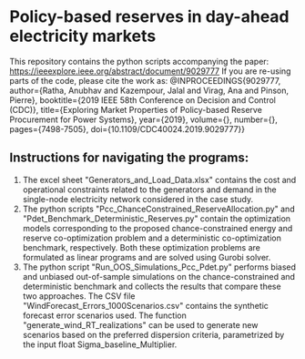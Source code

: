 # Policy-based reserves in day-ahead electricity markets
This repository contains the python scripts accompanying the paper:
https://ieeexplore.ieee.org/abstract/document/9029777
If you are re-using parts of the code, please cite the work as:
@INPROCEEDINGS{9029777,
  author={Ratha, Anubhav and Kazempour, Jalal and Virag, Ana and Pinson, Pierre},
  booktitle={2019 IEEE 58th Conference on Decision and Control (CDC)},
  title={Exploring Market Properties of Policy-based Reserve Procurement for Power Systems},
  year={2019},
  volume={},
  number={},
  pages={7498-7505},
  doi={10.1109/CDC40024.2019.9029777}}

## Instructions for navigating the programs:
1. The excel sheet "Generators_and_Load_Data.xlsx" contains the cost and operational constraints related to the generators and demand in the single-node electricity network considered in the case study.
2. The python scripts "Pcc_ChanceConstrained_ReserveAllocation.py" and "Pdet_Benchmark_Deterministic_Reserves.py" contain the optimization models corresponding to the proposed chance-constrained energy and reserve co-optimization problem and a deterministic co-optimization benchmark, respectively. Both these optimization problems are formulated as linear programs and are solved using Gurobi solver.
3. The python script "Run_OOS_Simulations_Pcc_Pdet.py" performs biased and unbiased out-of-sample simulations on the chance-constrained and deterministic benchmark and collects the results that compare these two approaches. The CSV file "WindForecast_Errors_1000Scenarios.csv" contains the synthetic forecast error scenarios used. The function "generate_wind_RT_realizations" can be used to generate new scenarios based on the preferred dispersion criteria, parametrized by the input float Sigma_baseline_Multiplier.
